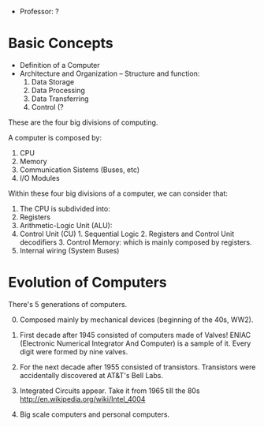 - Professor: ?

# Basic Concepts

- Definition of a Computer
- Architecture and Organization
– Structure and function:
  1. Data Storage
  2. Data Processing
  3. Data Transferring
  4. Control (?

These are the four big divisions of computing.

A computer is composed by:
1. CPU
2. Memory
3. Communication Sistems (Buses, etc)
4. I/O Modules

Within these four big divisions of a computer, we can consider that:
1. The CPU is subdivided into:
  1. Registers
  2. Arithmetic-Logic Unit (ALU):
  3. Control Unit (CU)
    1. Sequential Logic
    2. Registers and Control Unit decodifiers
    3. Control Memory: which is mainly composed by registers.
  4. Internal wiring (System Buses)

# Evolution of Computers

There's 5 generations of computers.

0. Composed mainly by mechanical devices (beginning of the 40s, WW2).

1. First decade after 1945 consisted of computers made of Valves! ENIAC
(Electronic Numerical Integrator And Computer) is a sample of it. Every digit
were formed by nine valves.

2. For the next decade after 1955 consisted of transistors. Transistors were 
accidentally discovered at AT&T's Bell Labs. 

3. Integrated Circuits appear. Take it from 1965 till the 80s
http://en.wikipedia.org/wiki/Intel_4004


4. Big scale computers and personal computers.

